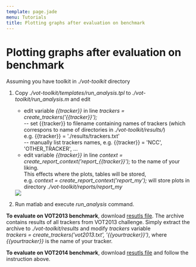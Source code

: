 ```yaml
---
template: page.jade
menu: Tutorials
title: Plotting graphs after evaluation on benchmark
---
```


# Plotting graphs after evaluation on benchmark

Assuming you have toolkit in <i>./vot-toolkit</i> directory

1. Copy <i>./vot-toolkit/templates/run_analysis.tpl</i> to <i>./vot-toolkit/run_analysis.m</i> and edit
    - edit variable <i>{{tracker}}</i> in line <i>trackers = create_trackers('{{tracker}}');</i><br>
        -- set {{tracker}} to filename containing names of trackers (which correspons to name of directories in <i>./vot-toolkit/results/</i>)<br> e.g. {{tracker}} = './results/trackers.txt'<br>
        -- manually list trackers names, e.g. {{tracker}} = 'NCC', 'OTHER_TRACKER', ...
    - edit variable <i>{{tracker}}</i> in line <i>context = create_report_context('report_{{tracker}}');</i> to the name of your liking.<br>
    This effects where the plots, tables will be stored,<br> e.g. <i>context = create_report_context('report_my');</i> will store plots in directory <i>./vot-toolkit/reports/report_my</i>
    <img src="/howto/img/analysis/11.png" class="screenshot"/>

2. Run matlab and execute <i>run_analysis</i> command.<br>

<b>To evaluate on VOT2013 benchmark</b>, download <a href="http://box.vicos.si/vot/vot2013_results.zip">resutls file</a>. The archive contains results
of all trackers from VOT2013 challenge. Simply extract the archive to <i>./vot-toolkit/results</i> and modify <i>trackers</i> variable <br>
<i>trackers = create_trackers('vot2013.txt', '{{yourtracker}}')</i>, where <i>{{yourtracker}}</i> is the name of your tracker.

<b>To evaluate on VOT2014 benchmark</b>, download <a href="http://box.vicos.si/vot/vot2014_results.zip">resutls file</a> and follow the instruction above.
